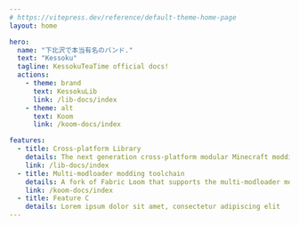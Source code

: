 ```yaml
---
# https://vitepress.dev/reference/default-theme-home-page
layout: home

hero:
  name: "下北沢で本当有名のバンド."
  text: "Kessoku"
  tagline: KessokuTeaTime official docs!
  actions:
    - theme: brand
      text: KessokuLib
      link: /lib-docs/index
    - theme: alt
      text: Koom
      link: /koom-docs/index

features:
  - title: Cross-platform Library
    details: The next generation cross-platform modular Minecraft modding library.
    link: /lib-docs/index
  - title: Multi-modloader modding toolchain
    details: A fork of Fabric Loom that supports the multi-modloader modding toolchain.
    link: /koom-docs/index
  - title: Feature C
    details: Lorem ipsum dolor sit amet, consectetur adipiscing elit
---
```


